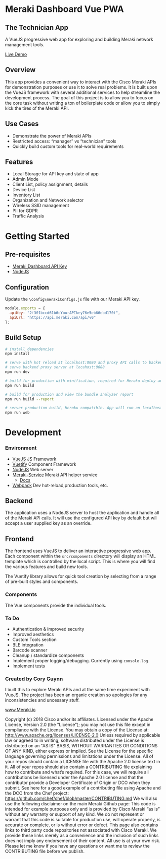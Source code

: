 # Meraki Dashboard Vue PWA

## The Technician App

A VueJS progressive web app for exploring and building Meraki network management tools.

[Live Demo](https://create.meraki.io/build/dashboard-admin-app-demo/)

## Overview

This app provides a convenient way to interact with the Cisco Meraki APIs for demonstration purposes or use it to solve real problems. It is built upon the VueJS framework with several additional services to help streamline the development process. The goal of this project is to allow you to focus on the core task without writing a ton of boilerplate code or allow you to simply kick the tires of the Meraki API.

## Use Cases

- Demonstrate the power of Meraki APIs
- Restricted access: “manager” vs “technician” tools
- Quickly build custom tools for real-world requirements

## Features

- Local Storage for API key and state of app
- Admin Mode
- Client List, policy assignment, details
- Device List
- Inventory List
- Organization and Network selector
- Wireless SSID management
- PII for GDPR
- Traffic Analysis

# Getting Started

## Pre-requisites

- [Meraki Dashboard API Key](https://create.meraki.io/guides/dashboard-api/)
- [NodeJS](https://nodejs.org/en/)

## Configuration

Update the `\config\merakiConfigs.js` file with our Meraki API key.

```js
module.exports = {
  apiKey: "2f301bccd61b6cYourAPIkey76e5eb66ebd170f",
  apiUrl: "https://api.meraki.com/api/v0"
};
```

## Build Setup

```bash
# install dependencies
npm install

# serve with hot reload at localhost:8080 and proxy API calls to backend
# serve backend proxy server at locahost:8088
npm run dev

# build for production with minification, required for Heroku deploy and local API tests
npm run build

# build for production and view the bundle analyzer report
npm run build --report

# server production build, Heroku compatible. App will run on localhost:8088
npm run web
```

# Development

### Environment

- [VueJS](https://vuejs.org/) JS Framework
- [Vuetify](https://vuetifyjs.com/en/) Component Framework
- [NodeJS](https://nodejs.org/en/) Web server
- [Meraki-Service](https://github.com/dexterlabora/meraki-service) Meraki API helper service
  - [Docs](https://dexterlabora.github.io/meraki-service/)
- [Webpack](http://vuejs-templates.github.io/webpack/) Dev hot-reload,production tools, etc.

## Backend

The application uses a NodeJS server to host the application and handle all of the Meraki API calls. It will use the configured API key by default but will accept a user supplied key as an override.

## Frontend

The frontend uses VueJS to deliver an interactive progressive web app. Each component within the `src/components` directory will display an HTML template which is controlled by the local script. This is where you will find the various features and build new tools.

The Vuetify library allows for quick tool creation by selecting from a range of pre-built styles and components.

### Components

The Vue components provide the individual tools.

### To Do

- Authentication & improved security
- Improved aesthetics
- Custom Tools section
- BLE integration
- Barcode scanner
- Cleanup / standardize components
- Implement proper logging/debugging. Currently using `console.log`
- Implement tests

### Created by Cory Guynn

I built this to explore Meraki APIs and at the same time experiment with VueJS. The project has been an organic creation so apologies for any inconsistencies and uncessary stuff.

www.Meraki.io

Copyright (c) 2018 Cisco and/or its affiliates.
Licensed under the Apache License, Version 2.0 (the "License");
you may not use this file except in compliance with the License.
You may obtain a copy of the License at:
http://www.apache.org/licenses/LICENSE-2.0
Unless required by applicable law or agreed to in writing, software
distributed under the License is distributed on an "AS IS" BASIS,
WITHOUT WARRANTIES OR CONDITIONS OF ANY KIND, either express or implied.
See the License for the specific language governing permissions and
limitations under the License.
All of your repos should contain a LICENSE file with the Apache 2.0 license text in it.
All of your repos should also contain a CONTRIBUTING file explaining how to contribute and what’s required. For this case, we will require all contributions be licensed under the Apache 2.0 license and that the contributor provide a Developer Certificate of Origin or DCO when they submit. See here for a good example of a contributing file using Apache and the DCO from the Chef project:
https://github.com/chef/chef/blob/master/CONTRIBUTING.md
We will also use the following disclaimer on the main Meraki Github page:
This code is intended for example purposes only and is provided by Cisco Meraki “as is” without any warranty or support of any kind. We do not represent or warrant that this code is suitable for production use, will operate properly, is accurate or complete, or is without error or defect. This page also contains links to third party code repositories not associated with Cisco Meraki. We provide these links merely as a convenience and the inclusion of such links does not imply any endorsement of their content. All use is at your own risk.
Please let me know if you have any questions or want me to review the CONTRIBUTING file before we publish.
